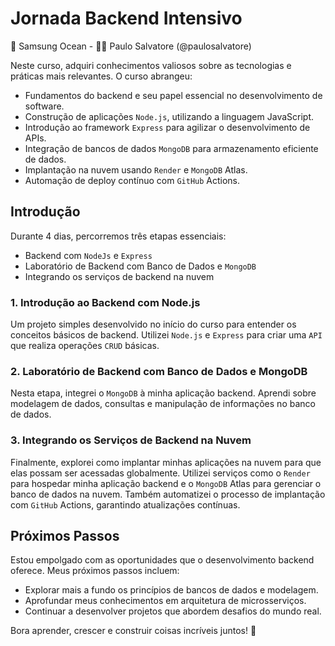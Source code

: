 # Jornada Backend Intensivo

🏫 Samsung Ocean - 
👨‍🏫 Paulo Salvatore (@paulosalvatore)

Neste curso, adquiri conhecimentos valiosos sobre as tecnologias e práticas mais relevantes. O curso abrangeu:

- Fundamentos do backend e seu papel essencial no desenvolvimento de software.
- Construção de aplicações `Node.js`, utilizando a linguagem JavaScript.
- Introdução ao framework `Express` para agilizar o desenvolvimento de APIs.
- Integração de bancos de dados `MongoDB` para armazenamento eficiente de dados.
- Implantação na nuvem usando `Render` e `MongoDB` Atlas.
- Automação de deploy contínuo com `GitHub` Actions.

## Introdução

Durante 4 dias, percorremos três etapas essenciais:

- Backend com `NodeJs` e `Express`
- Laboratório de Backend com Banco de Dados e `MongoDB`
- Integrando os serviços de backend na nuvem

### 1. Introdução ao Backend com Node.js

Um projeto simples desenvolvido no início do curso para entender os conceitos básicos de backend. Utilizei `Node.js` e `Express` para criar uma `API` que realiza operações `CRUD` básicas.

### 2. Laboratório de Backend com Banco de Dados e MongoDB

Nesta etapa, integrei o `MongoDB` à minha aplicação backend. Aprendi sobre modelagem de dados, consultas e manipulação de informações no banco de dados.

### 3. Integrando os Serviços de Backend na Nuvem

Finalmente, explorei como implantar minhas aplicações na nuvem para que elas possam ser acessadas globalmente. Utilizei serviços como o `Render` para hospedar minha aplicação backend e o `MongoDB` Atlas para gerenciar o banco de dados na nuvem. Também automatizei o processo de implantação com `GitHub` Actions, garantindo atualizações contínuas.

## Próximos Passos

Estou empolgado com as oportunidades que o desenvolvimento backend oferece. Meus próximos passos incluem:

- Explorar mais a fundo os princípios de bancos de dados e modelagem.
- Aprofundar meus conhecimentos em arquitetura de microsserviços.
- Continuar a desenvolver projetos que abordem desafios do mundo real.

Bora aprender, crescer e construir coisas incríveis juntos! 🚀
